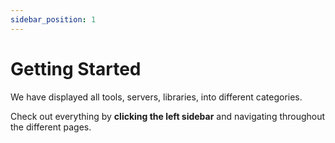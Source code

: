 ```yaml
---
sidebar_position: 1
---
```


# Getting Started

We have displayed all tools, servers, libraries, into different categories.

Check out everything by **clicking the left sidebar** and navigating throughout the different pages. 
